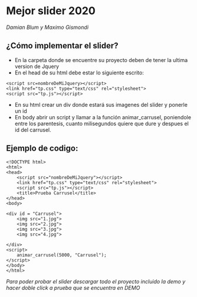 # Mejor slider 2020
_Damian Blum y Maximo Gismondi_
## ¿Cómo implementar el slider? 
* En la carpeta donde se encuentre su proyecto deben de tener la ultima version de Jquery 
* En el head de su html debe estar lo siguiente escrito: 
```
<script src=nombreDeMiJquery></script>
<link href="tp.css" type="text/css" rel="stylesheet">
<script src="tp.js"></script> 
```
* En su html crear un div donde estará sus imagenes del slider y ponerle un id 
* En body abrir un script y llamar a la función animar_carrusel, poniendole entre los parentesis, cuanto milisegundos quiere que dure y despues el id del carrusel. 
## Ejemplo de codigo:
```
<!DOCTYPE html>
<html>
<head>
	<script src="nombreDeMiJquery"></script>
	<link href="tp.css" type="text/css" rel="stylesheet">
	<script src="tp.js"></script>
	<title>Prueba Carrusel</title>
</head>
<body>

<div id = "Carrusel">
	<img src="1.jpg">
	<img src="2.jpg">
	<img src="3.jpg">
	<img src="4.jpg">

</div>
<script>
	animar_carrusel(5000, "Carrusel");
</script>
</body>
</html>
```

_Para poder probar el slider descargar todo el proyecto incluido la demo y hacer doble click a prueba que se encuentra en DEMO_

